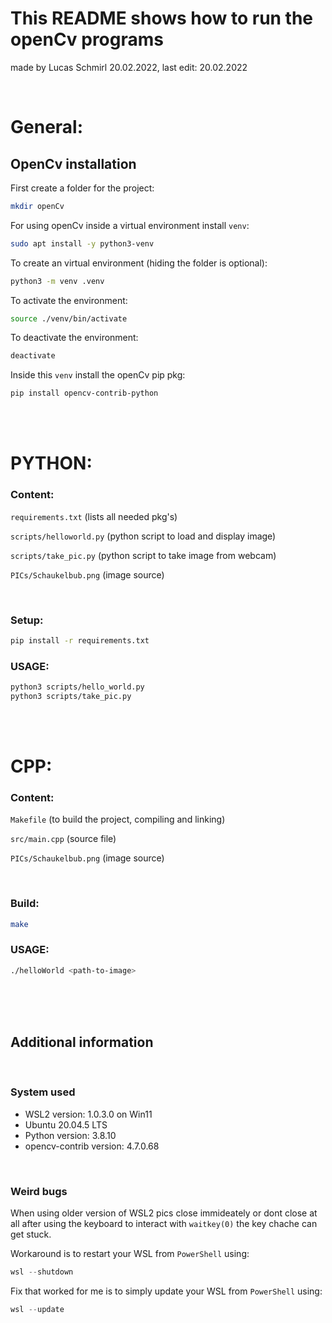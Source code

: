 #   This README shows how to run the openCv programs 
made by Lucas Schmirl 20.02.2022,	last edit: 20.02.2022

<br>

# General:

## OpenCv installation

First create a folder for the project:
```bash
mkdir openCv
```

For using openCv inside a virtual environment install `venv`:

```bash
sudo apt install -y python3-venv
```

To create an virtual environment (hiding the folder is optional):
```bash
python3 -m venv .venv
```

To activate the environment:
```bash
source ./venv/bin/activate
```

To deactivate the environment:
```bash
deactivate
```

Inside this `venv` install the openCv pip pkg:
```bash
pip install opencv-contrib-python
```

<br>
<br>

# PYTHON:
### Content: 
`requirements.txt` (lists all needed pkg's)

`scripts/helloworld.py` (python script to load and display image)

`scripts/take_pic.py`   (python script to take image from webcam)

`PICs/Schaukelbub.png` (image source)

<br>

### Setup:
```bash
pip install -r requirements.txt
```
### USAGE: 
```bash
python3 scripts/hello_world.py
python3 scripts/take_pic.py
```

<br>
<br>

# CPP:
### Content: 
`Makefile` (to build the project, compiling and linking)

`src/main.cpp` (source file)

`PICs/Schaukelbub.png` (image source)

<br>

### Build:
```bash
make
```
### USAGE: 
```bash
./helloWorld <path-to-image>
```

<br>
<br>
<br>

## Additional information

<br>

### System used
- WSL2 version: 1.0.3.0 on Win11
- Ubuntu 20.04.5 LTS
- Python version: 3.8.10
- opencv-contrib version: 4.7.0.68


<br>

### Weird bugs

When using older version of WSL2 pics close immideately or dont close at all after using the keyboard to interact with `waitkey(0)` the key chache can get stuck. 

Workaround is to restart your WSL from `PowerShell` using:
```powershell
wsl --shutdown
```
Fix that worked for me is to simply update your WSL from `PowerShell` using:

```powershell
wsl --update
```